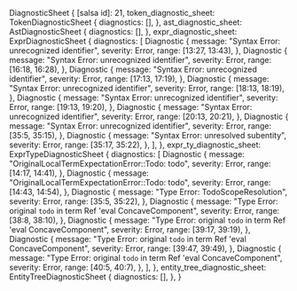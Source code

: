DiagnosticSheet {
    [salsa id]: 21,
    token_diagnostic_sheet: TokenDiagnosticSheet {
        diagnostics: [],
    },
    ast_diagnostic_sheet: AstDiagnosticSheet {
        diagnostics: [],
    },
    expr_diagnostic_sheet: ExprDiagnosticSheet {
        diagnostics: [
            Diagnostic {
                message: "Syntax Error: unrecognized identifier",
                severity: Error,
                range: [13:27, 13:43),
            },
            Diagnostic {
                message: "Syntax Error: unrecognized identifier",
                severity: Error,
                range: [16:18, 16:28),
            },
            Diagnostic {
                message: "Syntax Error: unrecognized identifier",
                severity: Error,
                range: [17:13, 17:19),
            },
            Diagnostic {
                message: "Syntax Error: unrecognized identifier",
                severity: Error,
                range: [18:13, 18:19),
            },
            Diagnostic {
                message: "Syntax Error: unrecognized identifier",
                severity: Error,
                range: [19:13, 19:20),
            },
            Diagnostic {
                message: "Syntax Error: unrecognized identifier",
                severity: Error,
                range: [20:13, 20:21),
            },
            Diagnostic {
                message: "Syntax Error: unrecognized identifier",
                severity: Error,
                range: [35:5, 35:15),
            },
            Diagnostic {
                message: "Syntax Error: unresolved subentity",
                severity: Error,
                range: [35:17, 35:22),
            },
        ],
    },
    expr_ty_diagnostic_sheet: ExprTypeDiagnosticSheet {
        diagnostics: [
            Diagnostic {
                message: "OriginalLocalTermExpectationError::Todo: todo",
                severity: Error,
                range: [14:17, 14:41),
            },
            Diagnostic {
                message: "OriginalLocalTermExpectationError::Todo: todo",
                severity: Error,
                range: [14:43, 14:54),
            },
            Diagnostic {
                message: "Type Error: TodoScopeResolution",
                severity: Error,
                range: [35:5, 35:22),
            },
            Diagnostic {
                message: "Type Error: original `todo` in term Ref 'eval ConcaveComponent",
                severity: Error,
                range: [38:8, 38:10),
            },
            Diagnostic {
                message: "Type Error: original `todo` in term Ref 'eval ConcaveComponent",
                severity: Error,
                range: [39:17, 39:19),
            },
            Diagnostic {
                message: "Type Error: original `todo` in term Ref 'eval ConcaveComponent",
                severity: Error,
                range: [39:47, 39:49),
            },
            Diagnostic {
                message: "Type Error: original `todo` in term Ref 'eval ConcaveComponent",
                severity: Error,
                range: [40:5, 40:7),
            },
        ],
    },
    entity_tree_diagnostic_sheet: EntityTreeDiagnosticSheet {
        diagnostics: [],
    },
}